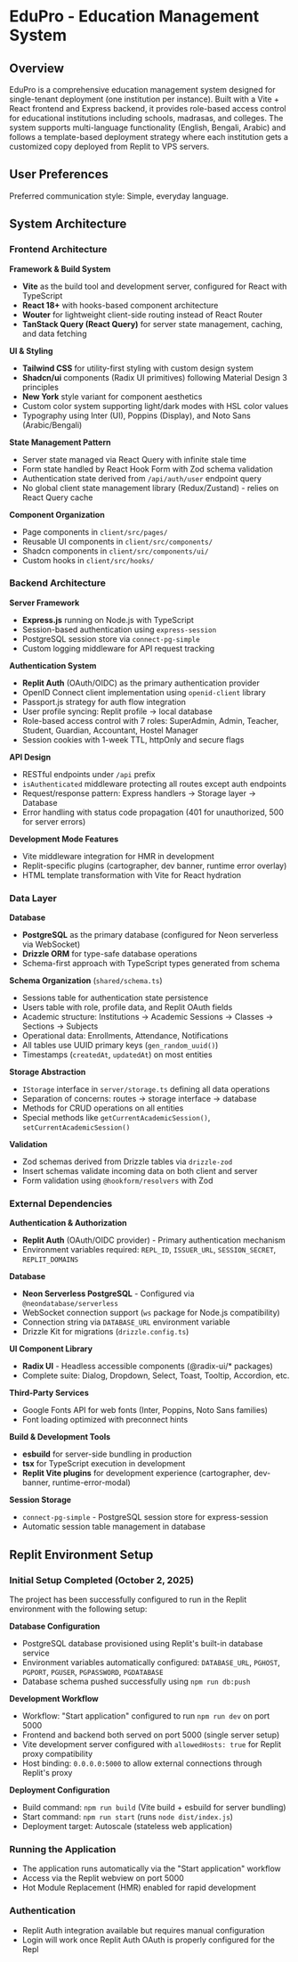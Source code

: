 # EduPro - Education Management System

## Overview

EduPro is a comprehensive education management system designed for single-tenant deployment (one institution per instance). Built with a Vite + React frontend and Express backend, it provides role-based access control for educational institutions including schools, madrasas, and colleges. The system supports multi-language functionality (English, Bengali, Arabic) and follows a template-based deployment strategy where each institution gets a customized copy deployed from Replit to VPS servers.

## User Preferences

Preferred communication style: Simple, everyday language.

## System Architecture

### Frontend Architecture

**Framework & Build System**
- **Vite** as the build tool and development server, configured for React with TypeScript
- **React 18+** with hooks-based component architecture
- **Wouter** for lightweight client-side routing instead of React Router
- **TanStack Query (React Query)** for server state management, caching, and data fetching

**UI & Styling**
- **Tailwind CSS** for utility-first styling with custom design system
- **Shadcn/ui** components (Radix UI primitives) following Material Design 3 principles
- **New York** style variant for component aesthetics
- Custom color system supporting light/dark modes with HSL color values
- Typography using Inter (UI), Poppins (Display), and Noto Sans (Arabic/Bengali)

**State Management Pattern**
- Server state managed via React Query with infinite stale time
- Form state handled by React Hook Form with Zod schema validation
- Authentication state derived from `/api/auth/user` endpoint query
- No global client state management library (Redux/Zustand) - relies on React Query cache

**Component Organization**
- Page components in `client/src/pages/`
- Reusable UI components in `client/src/components/`
- Shadcn components in `client/src/components/ui/`
- Custom hooks in `client/src/hooks/`

### Backend Architecture

**Server Framework**
- **Express.js** running on Node.js with TypeScript
- Session-based authentication using `express-session`
- PostgreSQL session store via `connect-pg-simple`
- Custom logging middleware for API request tracking

**Authentication System**
- **Replit Auth** (OAuth/OIDC) as the primary authentication provider
- OpenID Connect client implementation using `openid-client` library
- Passport.js strategy for auth flow integration
- User profile syncing: Replit profile → local database
- Role-based access control with 7 roles: SuperAdmin, Admin, Teacher, Student, Guardian, Accountant, Hostel Manager
- Session cookies with 1-week TTL, httpOnly and secure flags

**API Design**
- RESTful endpoints under `/api` prefix
- `isAuthenticated` middleware protecting all routes except auth endpoints
- Request/response pattern: Express handlers → Storage layer → Database
- Error handling with status code propagation (401 for unauthorized, 500 for server errors)

**Development Mode Features**
- Vite middleware integration for HMR in development
- Replit-specific plugins (cartographer, dev banner, runtime error overlay)
- HTML template transformation with Vite for React hydration

### Data Layer

**Database**
- **PostgreSQL** as the primary database (configured for Neon serverless via WebSocket)
- **Drizzle ORM** for type-safe database operations
- Schema-first approach with TypeScript types generated from schema

**Schema Organization** (`shared/schema.ts`)
- Sessions table for authentication state persistence
- Users table with role, profile data, and Replit OAuth fields
- Academic structure: Institutions → Academic Sessions → Classes → Sections → Subjects
- Operational data: Enrollments, Attendance, Notifications
- All tables use UUID primary keys (`gen_random_uuid()`)
- Timestamps (`createdAt`, `updatedAt`) on most entities

**Storage Abstraction**
- `IStorage` interface in `server/storage.ts` defining all data operations
- Separation of concerns: routes → storage interface → database
- Methods for CRUD operations on all entities
- Special methods like `getCurrentAcademicSession()`, `setCurrentAcademicSession()`

**Validation**
- Zod schemas derived from Drizzle tables via `drizzle-zod`
- Insert schemas validate incoming data on both client and server
- Form validation using `@hookform/resolvers` with Zod

### External Dependencies

**Authentication & Authorization**
- **Replit Auth** (OAuth/OIDC provider) - Primary authentication mechanism
- Environment variables required: `REPL_ID`, `ISSUER_URL`, `SESSION_SECRET`, `REPLIT_DOMAINS`

**Database**
- **Neon Serverless PostgreSQL** - Configured via `@neondatabase/serverless`
- WebSocket connection support (`ws` package for Node.js compatibility)
- Connection string via `DATABASE_URL` environment variable
- Drizzle Kit for migrations (`drizzle.config.ts`)

**UI Component Library**
- **Radix UI** - Headless accessible components (@radix-ui/* packages)
- Complete suite: Dialog, Dropdown, Select, Toast, Tooltip, Accordion, etc.

**Third-Party Services**
- Google Fonts API for web fonts (Inter, Poppins, Noto Sans families)
- Font loading optimized with preconnect hints

**Build & Development Tools**
- **esbuild** for server-side bundling in production
- **tsx** for TypeScript execution in development
- **Replit Vite plugins** for development experience (cartographer, dev-banner, runtime-error-modal)

**Session Storage**
- `connect-pg-simple` - PostgreSQL session store for express-session
- Automatic session table management in database

## Replit Environment Setup

### Initial Setup Completed (October 2, 2025)
The project has been successfully configured to run in the Replit environment with the following setup:

**Database Configuration**
- PostgreSQL database provisioned using Replit's built-in database service
- Environment variables automatically configured: `DATABASE_URL`, `PGHOST`, `PGPORT`, `PGUSER`, `PGPASSWORD`, `PGDATABASE`
- Database schema pushed successfully using `npm run db:push`

**Development Workflow**
- Workflow: "Start application" configured to run `npm run dev` on port 5000
- Frontend and backend both served on port 5000 (single server setup)
- Vite development server configured with `allowedHosts: true` for Replit proxy compatibility
- Host binding: `0.0.0.0:5000` to allow external connections through Replit's proxy

**Deployment Configuration**
- Build command: `npm run build` (Vite build + esbuild for server bundling)
- Start command: `npm run start` (runs `node dist/index.js`)
- Deployment target: Autoscale (stateless web application)

### Running the Application
- The application runs automatically via the "Start application" workflow
- Access via the Replit webview on port 5000
- Hot Module Replacement (HMR) enabled for rapid development

### Authentication
- Replit Auth integration available but requires manual configuration
- Login will work once Replit Auth OAuth is properly configured for the Repl